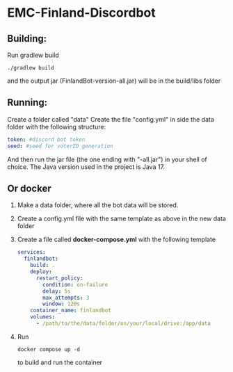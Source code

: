 # EMC-Finland-Discordbot

## Building: 
Run gradlew build
```
./gradlew build
```
and the output jar (FinlandBot-version-all.jar) will be in the build/libs folder

## Running:
Create a folder called "data"
Create the file "config.yml" in side the data folder with the following structure:

```yml
token: #discord bot token
seed: #seed for voterID generation
```

And then run the jar file (the one ending with "-all.jar") in your shell of choice.
The Java version used in the project is Java 17.

## Or docker
1. Make a data folder, where all the bot data will be stored.
2. Create a config.yml file with the same template as above in the new data folder
3. Create a file called **docker-compose.yml** with the following template

    ```yml
    services:
      finlandbot:
        build: .
        deploy:
          restart_policy:
            condition: on-failure
            delay: 5s
            max_attempts: 3
            window: 120s
        container_name: finlandbot
        volumes: 
          - /path/to/the/data/folder/on/your/local/drive:/app/data
    ```
    
4. Run
    ```
    docker compose up -d
    ```
    to build and run the container
